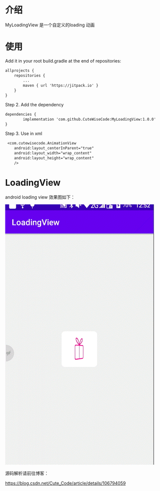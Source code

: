 
# 介绍
 MyLoadingView 是一个自定义的loading 动画
 
# 使用
 Add it in your root build.gradle at the end of repositories:

	allprojects {
		repositories {
			...
			maven { url 'https://jitpack.io' }
		}
	}
Step 2. Add the dependency

	dependencies {
	        implementation 'com.github.CuteWiseCode:MyLoadingView:1.0.0'
	}
  
Step 3. Use in xml
 
 
     <com.cutewisecode.AnimationView
        android:layout_centerInParent="true"
        android:layout_width="wrap_content"
        android:layout_height="wrap_content"
        />
  
    

    
# LoadingView
android loading view
效果图如下：

![image](https://github.com/CuteWiseCode/MyLoadingView/blob/master/image/show.gif)

源码解析请前往博客：

https://blog.csdn.net/Cute_Code/article/details/106794059
